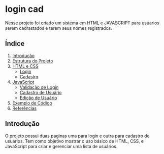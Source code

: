 # login cad

 Nesse projeto foi criado um sistema em HTML e JAVASCRIPT para usuarios serem cadrastados e terem seus nomes registrados.

 ## Índice

1. [Introdução](#introdução)
2. [Estrutura do Projeto](#estrutura-do-projeto)
3. [HTML e CSS](#html-e-css)
   - [Login](#login)
   - [Cadastro](#cadastro)
4. [JavaScript](#javascript)
   - [Validação de Login](#validação-de-login)
   - [Cadastro de Usuário](#cadastro-de-usuário)
   - [Edição de Usuário](#edição-de-usuário)
5. [Exemplo de Código](#exemplo-de-código)
6. [Referências](#referências)

## Introdução

O projeto possui duas paginas uma para login e outra para cadastro de usuários. Tem como objetivo mostrar o uso básico de HTML, CSS, e JavaScript para criar e gerenciar uma lista de usuários.

